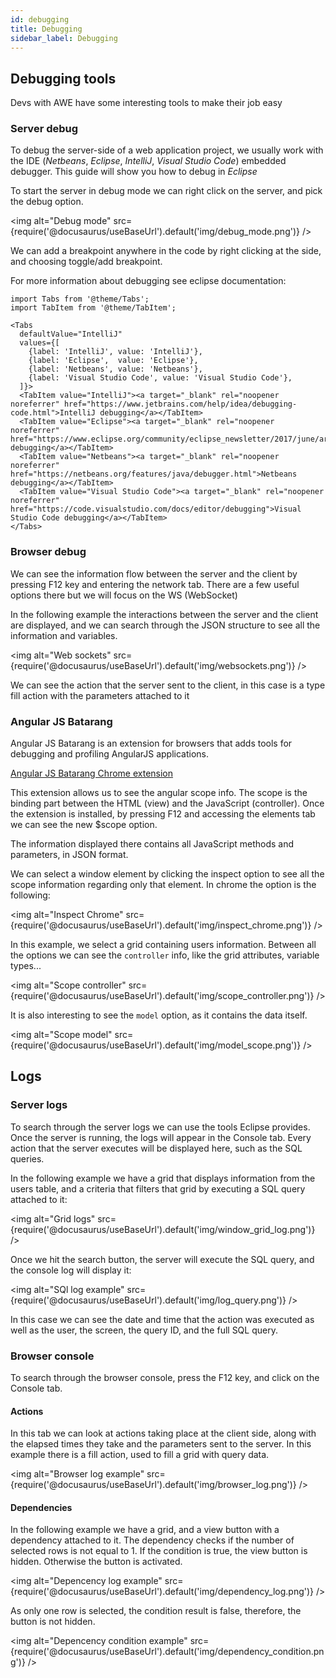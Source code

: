 ```yaml
---
id: debugging
title: Debugging
sidebar_label: Debugging
---
```


## Debugging tools

Devs with AWE have some interesting tools to make their job easy

### Server debug

To debug the server-side of a web application project, we usually work with the IDE (*Netbeans*, *Eclipse*, *IntelliJ*, *Visual Studio Code*) embedded debugger. This guide will show you how to debug in *Eclipse*

To start the server in debug mode we can right click on the server, and pick the debug option.

<img alt="Debug mode" src={require('@docusaurus/useBaseUrl').default('img/debug_mode.png')} />

We can add a breakpoint anywhere in the code by right clicking at the side, and choosing toggle/add breakpoint.

For more information about debugging see eclipse documentation:

````mdx-code-block
import Tabs from '@theme/Tabs';
import TabItem from '@theme/TabItem';

<Tabs
  defaultValue="IntelliJ"
  values={[
    {label: 'IntelliJ', value: 'IntelliJ'},
    {label: 'Eclipse',  value: 'Eclipse'},
    {label: 'Netbeans', value: 'Netbeans'},
    {label: 'Visual Studio Code', value: 'Visual Studio Code'},
  ]}>
  <TabItem value="IntelliJ"><a target="_blank" rel="noopener noreferrer" href="https://www.jetbrains.com/help/idea/debugging-code.html">IntelliJ debugging</a></TabItem>
  <TabItem value="Eclipse"><a target="_blank" rel="noopener noreferrer" href="https://www.eclipse.org/community/eclipse_newsletter/2017/june/article1.php">Eclipse debugging</a></TabItem>
  <TabItem value="Netbeans"><a target="_blank" rel="noopener noreferrer" href="https://netbeans.org/features/java/debugger.html">Netbeans debugging</a></TabItem>
  <TabItem value="Visual Studio Code"><a target="_blank" rel="noopener noreferrer" href="https://code.visualstudio.com/docs/editor/debugging">Visual Studio Code debugging</a></TabItem>
</Tabs>
````

### Browser debug
We can see the information flow between the server and the client by pressing F12 key and entering the network tab. 
There are a few useful options there but we will focus on the WS (WebSocket) 

In the following example the interactions between the server and the client are displayed, and we can search through the JSON structure to see all the information and variables.

<img alt="Web sockets" src={require('@docusaurus/useBaseUrl').default('img/websockets.png')} />

We can see the action that the server sent to the client, in this case is a type fill action with the parameters attached to it

### Angular JS Batarang
Angular JS Batarang is an extension for browsers that adds tools for debugging and profiling AngularJS applications.

 [Angular JS Batarang Chrome extension](https://chrome.google.com/webstore/detail/angularjs-batarang/ighdmehidhipcmcojjgiloacoafjmpfk)
 
This extension allows us to see the angular scope info. The scope is the binding part between the HTML (view) and the JavaScript (controller).
Once the extension is installed, by pressing F12 and accessing the elements tab we can see the new $scope option.

The information displayed there contains all JavaScript methods and parameters, in JSON format.

We can select a window element by clicking the inspect option to see all the scope information regarding only that element.
In chrome the option is the following:

<img alt="Inspect Chrome" src={require('@docusaurus/useBaseUrl').default('img/inspect_chrome.png')} />

In this example, we select a grid containing users information. Between all the options we can see the `controller` info, like the grid attributes, variable types...

<img alt="Scope controller" src={require('@docusaurus/useBaseUrl').default('img/scope_controller.png')} />

It is also interesting to see the `model` option, as it contains the data itself.

<img alt="Scope model" src={require('@docusaurus/useBaseUrl').default('img/model_scope.png')} />

## Logs

### Server logs
To search through the server logs we can use the tools Eclipse provides. 
Once the server is running, the logs will appear in the Console tab.
Every action that the server executes will be displayed here, such as the SQL queries.

In the following example we have a grid that displays information from the users table, and a criteria that filters that grid by executing a SQL query attached to it:

<img alt="Grid logs" src={require('@docusaurus/useBaseUrl').default('img/window_grid_log.png')} />

Once we hit the search button, the server will execute the SQL query, and the console log will display it:

<img alt="SQl log example" src={require('@docusaurus/useBaseUrl').default('img/log_query.png')} />

In this case we can see the date and time that the action was executed as well as the user, the screen, the query ID, and the full SQL query.

### Browser console

To search through the browser console, press the F12 key, and click on the Console tab.

#### Actions

In this tab we can look at actions taking place at the client side, along with the elapsed times they take and the parameters sent to the server.
In this example there is a fill action, used to fill a grid with query data.

<img alt="Browser log example" src={require('@docusaurus/useBaseUrl').default('img/browser_log.png')} />

#### Dependencies

In the following example we have a grid, and a view button with a dependency attached to it. The dependency checks if the number of selected rows is not equal to 1. If the condition is true, the view button is hidden. Otherwise the button is activated.

<img alt="Depencency log example" src={require('@docusaurus/useBaseUrl').default('img/dependency_log.png')} />

As only one row is selected, the condition result is false, therefore, the button is not hidden.

<img alt="Depencency condition example" src={require('@docusaurus/useBaseUrl').default('img/dependency_condition.png')} />
